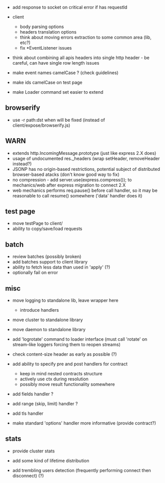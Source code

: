 * add response to socket on critical error if has requestId

* client
	* body parsing options
	* headers translation options
	* think about moving errors extraction to some common area (lib, etc?)
	* fix *EventListener issues

* think about combining all apis headers into single http header - be careful, can have single row length issues
* make event names camelCase ? (check guidelines)
* make ids camelCase on test page

* make Loader command set easier to extend

## browserify

* use -r path:dst when will be fixed (instead of client/expose/browserify.js)

## WARN

* extends http.IncomingMessage.prototype (just like express 2.X does)
* usage of undocumented res._headers (wrap setHeader, removeHeader instead?)
* JSONP has no origin-based restrictions, potential subject of distributed browser-based atacks (don't know good way to fix)
* no compression - add server.use(express.compress()); to mechanics/web after express migration to connect 2.X
* web mechanics performs req.pause() before call handler, so it may be reasonable to call resume() somewhere ('data' handler does it)

## test page

* move testPage to client/
* ability to copy/save/load requests

## batch

* review batches (possibly broken)
* add batches support to client library
* ability to fetch less data than used in 'apply' (?)
* optionally fail on error

## misc

* move logging to standalone lib, leave wrapper here
	* introduce handlers
* move cluster to standalone library
* move daemon to standalone library

* add 'logrotate' command to loader interface (must call 'rotate' on stream-like loggers forcing them to reopen streams)
* check content-size header as early as possible (?)

* add ability to specify pre and post handlers for contract
	* keep in mind nested contracts structure
	* actively use ctx during resolution
	* possibly move result functionality somewhere

* add fields handler ?
* add range (skip, limit) handler ?
* add tls handler

* make standard 'options' handler more informative (provide contract?)

## stats

* provide cluster stats

* add some kind of lifetime distribution
* add trembling users detection (frequently performing connect then disconnect) (?)
